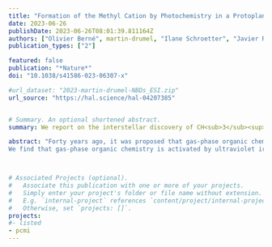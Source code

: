 ```yaml
---
title: "Formation of the Methyl Cation by Photochemistry in a Protoplanetary Disk"
date: 2023-06-26
publishDate: 2023-06-26T08:01:39.811164Z
authors: ["Olivier Berné", martin-drumel, "Ilane Schroetter", "Javier R. Goicoechea", "Ugo Jacovella", "Bérenger Gans", "Emmanuel Dartois", "Laurent H. Coudert", "Edwin Bergin", "Felipe Alarcon", "Jan Cami", "Evelyne Roueff", "John H. Black", "Oskar Asvany", "Emilie Habart", "Els Peeters", "Amelie Canin", "Boris Trahin", "Christine Joblin", "Stephan Schlemmer", "Sven Thorwirth", "Jose Cernicharo", "Maryvonne Gerin", "Alexander Tielens", "Marion Zannese", "Alain Abergel", "Jeronimo Bernard-Salas", "Christiaan Boersma", "Emeric Bron", "Ryan Chown", "Sara Cuadrado", "Daniel Dicken", "Meriem Elyajouri", "Asunción Fuente", "Karl D. Gordon", "Lina Issa", "Olga Kannavou", "Baria Khan", "Ozan Lacinbala", "David Languignon", "Romane Le Gal", "Alexandros Maragkoudakis", "Raphael Meshaka", "Yoko Okada", "Takashi Onaka", "Sofia Pasquini", "Marc W. Pound", "Massimo Robberto", "Markus Röllig", "Bethany Schefter", "Thiébaut Schirmer", "Ameek Sidhu", "Benoit Tabone", "Dries Van De Putte", "Sílvia Vicente", "Mark G. Wolfire"]
publication_types: ["2"]

featured: false
publication: "*Nature*"
doi: "10.1038/s41586-023-06307-x"

#url_dataset: "2023-martin-drumel-NBDs_ESI.zip"
url_source: "https://hal.science/hal-04207385"


# Summary. An optional shortened abstract.
summary: We report on the interstellar discovery of CH<sub>3</sub><sup>+</sup> toward a protoplanetary disk in the Orion star-forming region using JWST observations.

abstract: "Forty years ago, it was proposed that gas-phase organic chemistry in the interstellar medium can be initiated by the methyl cation CH<sub>3</sub><sup>+</sup>, but so far it has not been observed outside the Solar System. Alternative routes involving processes on grain surfaces have been invoked. Here we report James Webb Space Telescope observations of CH<sub>3</sub><sup>+</sup> in a protoplanetary disk in the Orion star-forming region.
We find that gas-phase organic chemistry is activated by ultraviolet irradiation."



# Associated Projects (optional).
#   Associate this publication with one or more of your projects.
#   Simply enter your project's folder or file name without extension.
#   E.g. `internal-project` references `content/project/internal-project/index.md`.
#   Otherwise, set `projects: []`.
projects:
#- listed
- pcmi
---
```

